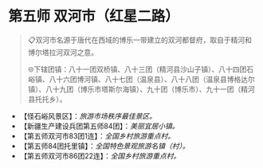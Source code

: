 # 第五师 双河市（红星二路）
> 📋双河市名源于唐代在西域的博乐一带建立的双河都督府，取自于精河和 博尔塔拉河双河之意。  
> 
> 🌐下辖团镇：八十一团双桥镇、八十三团（精河县沙山子镇）、八十四团石峪镇、八十六团博河镇、八十七团（温泉县）、八十八团（温泉县博格达尔镇）、八十九团（博乐市塔斯尔海镇）、九十团（博乐市）、九十一团（精河县托托乡）。

* 【怪石峪风景区】：*旅游市场秩序最佳景区。*
* 【新疆生产建设兵团第五师84团】：*美丽宜居小镇。*  
* 【第五师双河市83团1连】：*全国乡村旅游重点村。*  
* 【第五师84团托里镇】：*全国特色景观旅游名镇（村）。*    
* 【第五师双河市86团22连】：*全国乡村旅游重点村。*